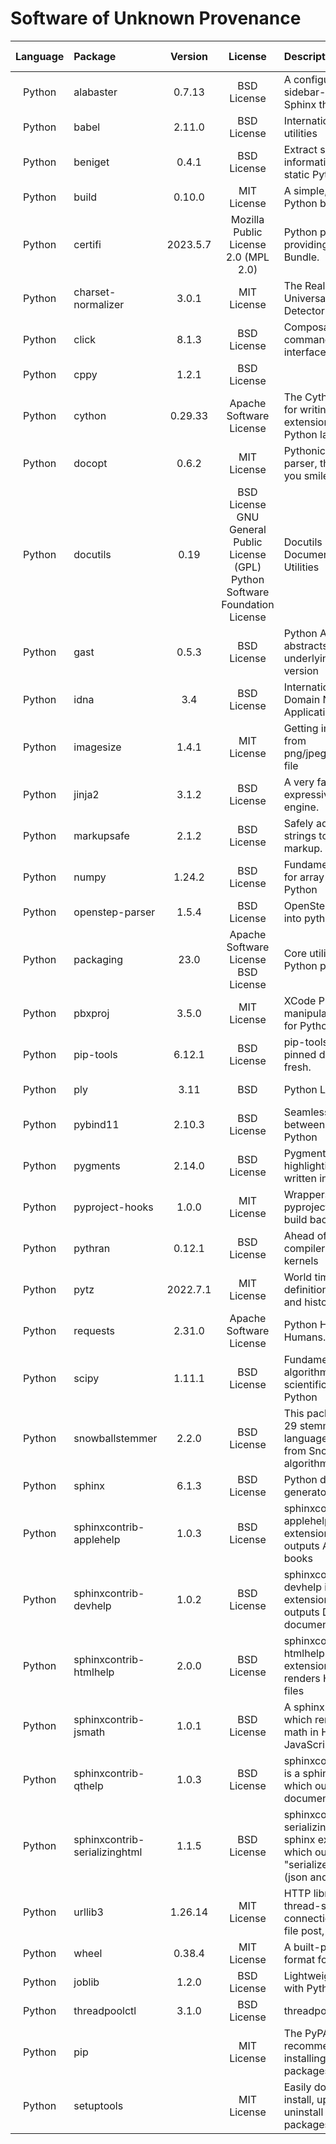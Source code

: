 # Software of Unknown Provenance

| **Language** | **Package** | **Version** | **License** | **Description** | **Website** | **Last Verified** | **Risk Level** | **Requirements** | **Verification Reasoning** |
| :---: | :--- | :---: | :---: | :--- | :--- | :---: | :---: | :--- | :--- |
| Python | alabaster | 0.7.13 | BSD License | A configurable sidebar-enabled Sphinx theme | <https://alabaster.readthedocs.io> | 2023-01-24 | Low | Dependency | Dependency |
| Python | babel | 2.11.0 | BSD License | Internationalization utilities | <https://babel.pocoo.org/> | 2023-01-24 | Low | Dependency | Dependency |
| Python | beniget | 0.4.1 | BSD License | Extract semantic information about static Python code | <https://github.com/serge-sans-paille/beniget/> | 2023-01-24 | Low | Dependency | Dependency |
| Python | build | 0.10.0 | MIT License | A simple, correct Python build frontend | <> | 2023-01-24 | Low | Dependency | Dependency |
| Python | certifi | 2023.5.7 | Mozilla Public License 2.0 (MPL 2.0) | Python package for providing Mozilla's CA Bundle. | <https://github.com/certifi/python-certifi> | 2023-01-24 | Low | Dependency | Dependency |
| Python | charset-normalizer | 3.0.1 | MIT License | The Real First Universal Charset Detector | <https://github.com/Ousret/charset_normalizer> | 2023-01-24 | Low | Dependency | Dependency |
| Python | click | 8.1.3 | BSD License | Composable command line interface toolkit | <https://palletsprojects.com/p/click/> | 2023-01-24 | Low | Dependency | Dependency |
| Python | cppy | 1.2.1 | BSD License |  | <https://github.com/nucleic/cppy> | 2023-01-24 | Low | Dependency | Dependency |
| Python | cython | 0.29.33 | Apache Software License | The Cython compiler for writing C extensions in the Python language. | <https://cython.org/> | 2023-01-24 | Low | Dependency | Dependency |
| Python | docopt | 0.6.2 | MIT License | Pythonic argument parser, that will make you smile | <http://docopt.org> | 2023-01-24 | Low | Dependency | Dependency |
| Python | docutils | 0.19 | BSD License  GNU General Public License (GPL)  Python Software Foundation License | Docutils -- Python Documentation Utilities | <https://docutils.sourceforge.io/> | 2023-01-24 | Low | Dependency | Dependency |
| Python | gast | 0.5.3 | BSD License | Python AST that abstracts the underlying Python version | <https://github.com/serge-sans-paille/gast/> | 2023-01-24 | Low | Dependency | Dependency |
| Python | idna | 3.4 | BSD License | Internationalized Domain Names in Applications (IDNA) | <> | 2023-01-24 | Low | Dependency | Dependency |
| Python | imagesize | 1.4.1 | MIT License | Getting image size from png/jpeg/jpeg2000/gif file | <https://github.com/shibukawa/imagesize_py> | 2023-01-24 | Low | Dependency | Dependency |
| Python | jinja2 | 3.1.2 | BSD License | A very fast and expressive template engine. | <https://palletsprojects.com/p/jinja/> | 2023-01-24 | Low | Dependency | Dependency |
| Python | markupsafe | 2.1.2 | BSD License | Safely add untrusted strings to HTML/XML markup. | <https://palletsprojects.com/p/markupsafe/> | 2023-01-24 | Low | Dependency | Dependency |
| Python | numpy | 1.24.2 | BSD License | Fundamental package for array computing in Python | <https://www.numpy.org> | 2023-01-24 | Low | Dependency | Dependency |
| Python | openstep-parser | 1.5.4 | BSD License | OpenStep plist reader into python objects | <http://github.com/kronenthaler/openstep-parser> | 2023-01-24 | Low | Dependency | Dependency |
| Python | packaging | 23.0 | Apache Software License  BSD License | Core utilities for Python packages | <> | 2023-01-24 | Low | Dependency | Dependency |
| Python | pbxproj | 3.5.0 | MIT License | XCode Project manipulation library for Python | <http://github.com/kronenthaler/mod-pbxproj> | 2023-01-24 | Low | Dependency | Dependency |
| Python | pip-tools | 6.12.1 | BSD License | pip-tools keeps your pinned dependencies fresh. | <> | 2023-01-24 | Low | Dependency | Dependency |
| Python | ply | 3.11 | BSD | Python Lex & Yacc | <http://www.dabeaz.com/ply/> | 2023-01-24 | Low | Dependency | Dependency |
| Python | pybind11 | 2.10.3 | BSD License | Seamless operability between C++11 and Python | <https://github.com/pybind/pybind11> | 2023-01-24 | Low | Dependency | Dependency |
| Python | pygments | 2.14.0 | BSD License | Pygments is a syntax highlighting package written in Python. | <> | 2023-01-24 | Low | Dependency | Dependency |
| Python | pyproject-hooks | 1.0.0 | MIT License | Wrappers to call pyproject.toml-based build backend hooks. | <> | 2023-01-24 | Low | Dependency | Dependency |
| Python | pythran | 0.12.1 | BSD License | Ahead of Time compiler for numeric kernels | <https://github.com/serge-sans-paille/pythran> | 2023-01-24 | Low | Dependency | Dependency |
| Python | pytz | 2022.7.1 | MIT License | World timezone definitions, modern and historical | <http://pythonhosted.org/pytz> | 2023-01-24 | Low | Dependency | Dependency |
| Python | requests | 2.31.0 | Apache Software License | Python HTTP for Humans. | <https://requests.readthedocs.io> | 2023-01-24 | Low | Dependency | Dependency |
| Python | scipy | 1.11.1 | BSD License | Fundamental algorithms for scientific computing in Python | <https://scipy.org/> | 2023-01-24 | Low | Dependency | Dependency |
| Python | snowballstemmer | 2.2.0 | BSD License | This package provides 29 stemmers for 28 languages generated from Snowball algorithms. | <https://github.com/snowballstem/snowball> | 2023-01-24 | Low | Dependency | Dependency |
| Python | sphinx | 6.1.3 | BSD License | Python documentation generator | <> | 2023-01-24 | Low | Dependency | Dependency |
| Python | sphinxcontrib-applehelp | 1.0.3 | BSD License | sphinxcontrib-applehelp is a Sphinx extension which outputs Apple help books | <> | 2023-01-24 | Low | Dependency | Dependency |
| Python | sphinxcontrib-devhelp | 1.0.2 | BSD License | sphinxcontrib-devhelp is a sphinx extension which outputs Devhelp document. | <http://sphinx-doc.org/> | 2023-01-24 | Low | Dependency | Dependency |
| Python | sphinxcontrib-htmlhelp | 2.0.0 | BSD License | sphinxcontrib-htmlhelp is a sphinx extension which renders HTML help files | <> | 2023-01-24 | Low | Dependency | Dependency |
| Python | sphinxcontrib-jsmath | 1.0.1 | BSD License | A sphinx extension which renders display math in HTML via JavaScript | <http://sphinx-doc.org/> | 2023-01-24 | Low | Dependency | Dependency |
| Python | sphinxcontrib-qthelp | 1.0.3 | BSD License | sphinxcontrib-qthelp is a sphinx extension which outputs QtHelp document. | <http://sphinx-doc.org/> | 2023-01-24 | Low | Dependency | Dependency |
| Python | sphinxcontrib-serializinghtml | 1.1.5 | BSD License | sphinxcontrib-serializinghtml is a sphinx extension which outputs "serialized" HTML files (json and pickle). | <http://sphinx-doc.org/> | 2023-01-24 | Low | Dependency | Dependency |
| Python | urllib3 | 1.26.14 | MIT License | HTTP library with thread-safe connection pooling, file post, and more. | <> | 2023-01-24 | Low | Dependency | Dependency |
| Python | wheel | 0.38.4 | MIT License | A built-package format for Python | <> | 2023-01-24 | Low | Dependency | Dependency |
| Python | joblib | 1.2.0 | BSD License | Lightweight pipelining with Python functions | <> | 2023-01-24 | Low | Dependency | Dependency |
| Python | threadpoolctl | 3.1.0 | BSD License | threadpoolctl | <https://github.com/joblib/threadpoolctl> | 2023-01-24 | Low | Dependency | Dependency |
| Python | pip |  | MIT License | The PyPA recommended tool for installing Python packages. | <https://pip.pypa.io/> | 2023-01-24 | Low | Dependency | Dependency |
| Python | setuptools |  | MIT License | Easily download, build, install, upgrade, and uninstall Python packages | <https://github.com/pypa/setuptools> | 2023-01-24 | Low | Dependency | Dependency |
